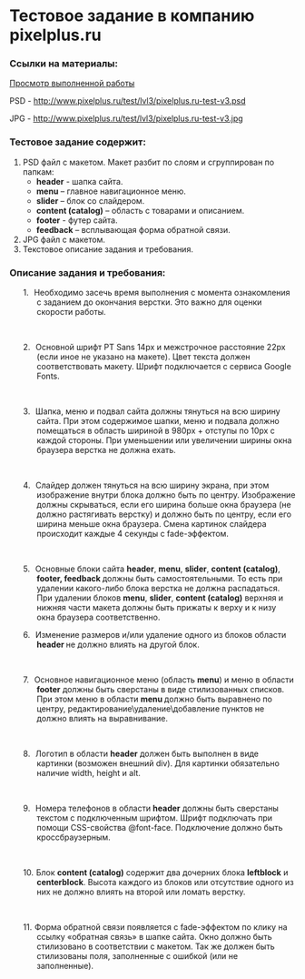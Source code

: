 <h1>Тестовое задание в компанию pixelplus.ru</h1>
<h3>Ссылки на материалы:</h3>
<a href="http://test-pixel.web-prost.ru/">Просмотр выполненной работы</a>
<p>PSD - <a href="http://www.pixelplus.ru/test/lvl3/pixelplus.ru-test-v3.jpg">http://www.pixelplus.ru/test/lvl3/pixelplus.ru-test-v3.psd</a></p>
<p>JPG - <a href="http://www.pixelplus.ru/test/lvl3/pixelplus.ru-test-v3.jpg">http://www.pixelplus.ru/test/lvl3/pixelplus.ru-test-v3.jpg</a></p>
<h3>Тестовое задание содержит:</h3>
<ol>
  <li>PSD файл с макетом. Макет разбит по слоям и сгруппирован по папкам:
    <ul>
      <li><b>header</b> - шапка сайта.</li>
      <li><b>menu</b> – главное навигационное меню.</li>
      <li><b>slider</b> – блок со слайдером.</li>
      <li><b>content (catalog)</b> – область с товарами и описанием.</li>
      <li><b>footer</b> - футер сайта.</li>
      <li><b>feedback</b> – всплывающая форма обратной связи.</li>
    </ul>
  </li>
  <li>JPG файл с макетом.</li>
  <li>Текстовое описание задания и требования.</li>
</ol>
<h3>Описание задания и требования:</h3>

<p class=MsoNormalCxSpFirst style='margin-left:36.0pt;mso-add-space:auto;
text-indent:-17.95pt;mso-list:l0 level1 lfo1'><![if !supportLists]><span
style='mso-list:Ignore'>1.<span style='font:7.0pt "Times New Roman"'>&nbsp;&nbsp;&nbsp;
</span></span><![endif]>Необходимо засечь время выполнения с момента
ознакомления с заданием до окончания верстки. Это важно для оценки скорости
работы.</p>

<p class=MsoNormalCxSpMiddle style='margin-left:36.0pt;mso-add-space:auto'><o:p>&nbsp;</o:p></p>

<p class=MsoNormalCxSpMiddle style='margin-left:36.0pt;mso-add-space:auto;
text-indent:-17.95pt;mso-list:l0 level1 lfo1'><![if !supportLists]><span
style='mso-list:Ignore'>2.<span style='font:7.0pt "Times New Roman"'>&nbsp;&nbsp;&nbsp;
</span></span><![endif]>Основной шрифт PT <span class=SpellE>Sans</span> 14<span
class=SpellE><span lang=EN-US style='mso-ansi-language:EN-US'>px</span></span>
и межстрочное расстояние 22<span class=SpellE><span lang=EN-US
style='mso-ansi-language:EN-US'>px</span></span> (если иное не указано на
макете). Цвет текста должен соответствовать макету. Шрифт подключается с
сервиса <span class=SpellE>Google</span> <span class=SpellE>Fonts</span>.</p>

<p class=MsoNormalCxSpMiddle style='margin-left:36.0pt;mso-add-space:auto'><o:p>&nbsp;</o:p></p>

<p class=MsoNormalCxSpMiddle style='margin-left:36.0pt;mso-add-space:auto;
text-indent:-17.95pt;mso-list:l0 level1 lfo1'><![if !supportLists]><span
style='mso-list:Ignore'>3.<span style='font:7.0pt "Times New Roman"'>&nbsp;&nbsp;&nbsp;
</span></span><![endif]>Шапка, меню и подвал сайта должны тянуться на всю
ширину сайта. При этом содержимое шапки, меню и подвала должно помещаться в
область шириной в 980px + отступы по 10px с каждой стороны. При уменьшении или
увеличении ширины окна браузера верстка не должна ехать. </p>

<p class=MsoNormalCxSpMiddle><o:p>&nbsp;</o:p></p>

<p class=MsoNormalCxSpLast style='margin-left:36.0pt;mso-add-space:auto;
text-indent:-17.95pt;mso-list:l0 level1 lfo1'><![if !supportLists]><span
style='mso-list:Ignore'>4.<span style='font:7.0pt "Times New Roman"'>&nbsp;&nbsp;&nbsp;
</span></span><![endif]>Слайдер должен тянуться на всю ширину экрана, при этом
изображение внутри блока должно быть по центру. Изображение должны скрываться,
если его ширина больше окна браузера (не должно растягивать верстку) и должно
быть по центру, если его ширина меньше окна браузера. <span class=SpellE><span
lang=EN-US style='mso-ansi-language:EN-US'>Смена</span></span><span lang=EN-US
style='mso-ansi-language:EN-US'> <span class=SpellE>картинок</span> <span
class=SpellE>слайдер</span></span>а<span lang=EN-US style='mso-ansi-language:
EN-US'> <span class=SpellE>происходит</span> <span class=SpellE><span
class=GramE>каждые</span></span> 4 <span class=SpellE>секунды</span> с fade-</span>эффектом.</p>

<p class=MsoListParagraph><o:p>&nbsp;</o:p></p>

<p class=MsoNormalCxSpFirst style='margin-left:36.0pt;mso-add-space:auto;
text-indent:-17.95pt;mso-list:l0 level1 lfo1'><![if !supportLists]><span
style='mso-list:Ignore'>5.<span style='font:7.0pt "Times New Roman"'>&nbsp;&nbsp;&nbsp;
</span></span><![endif]>Основные блоки сайта <span class=SpellE><b
style='mso-bidi-font-weight:normal'>header</b></span>, <b style='mso-bidi-font-weight:
normal'><span lang=EN-US style='mso-ansi-language:EN-US'>menu</span></b>, <b
style='mso-bidi-font-weight:normal'><span lang=EN-US style='mso-ansi-language:
EN-US'>slider</span></b>, <span class=SpellE><b style='mso-bidi-font-weight:
normal'>content</b></span><b style='mso-bidi-font-weight:normal'> (<span
class=SpellE>catalog</span>)</b>, <span class=SpellE><b style='mso-bidi-font-weight:
normal'>footer</b></span><b style='mso-bidi-font-weight:normal'>, <span
class=SpellE>feedback</span> </b>должны быть самостоятельными. То есть при
удалении какого-либо блока верстка не должна распадаться. При удалении блоков <b
style='mso-bidi-font-weight:normal'><span lang=EN-US style='mso-ansi-language:
EN-US'>menu</span></b>, <b style='mso-bidi-font-weight:normal'><span
lang=EN-US style='mso-ansi-language:EN-US'>slider</span></b>, <span
class=SpellE><b style='mso-bidi-font-weight:normal'>content</b></span><b
style='mso-bidi-font-weight:normal'> (<span class=SpellE>catalog</span>)</b>
верхняя и нижняя части макета должны быть прижаты к верху и к низу окна
браузера соответственно.</p>

<p class=MsoNormalCxSpMiddle style='margin-left:36.0pt;mso-add-space:auto;
text-indent:-17.95pt;mso-list:l0 level1 lfo1'><![if !supportLists]><span
style='mso-list:Ignore'>6.<span style='font:7.0pt "Times New Roman"'>&nbsp;&nbsp;&nbsp;
</span></span><![endif]>Изменение размеров и/или удаление одного из блоков
области <span class=SpellE><b style='mso-bidi-font-weight:normal'>header</b></span><b
style='mso-bidi-font-weight:normal'> </b>не должно влиять на другой блок.</p>

<p class=MsoNormal><o:p>&nbsp;</o:p></p>

<p class=MsoNormalCxSpLast style='margin-left:36.0pt;mso-add-space:auto;
text-indent:-17.95pt;mso-list:l0 level1 lfo1'><![if !supportLists]><span
style='mso-list:Ignore'>7.<span style='font:7.0pt "Times New Roman"'>&nbsp;&nbsp;&nbsp;
</span></span><![endif]>Основное навигационное меню (область <span
class=SpellE><b style='mso-bidi-font-weight:normal'>menu</b></span>) и меню в
области <b style='mso-bidi-font-weight:normal'><span lang=EN-US
style='mso-ansi-language:EN-US'>footer</span></b> должны быть сверстаны в виде
стилизованных списков. При этом меню в области <span class=SpellE><b
style='mso-bidi-font-weight:normal'>menu</b></span><b style='mso-bidi-font-weight:
normal'> </b>должно быть выравнено по центру,
редактирование\удаление\добавление пунктов не должно влиять на выравнивание.</p>

<p class=MsoListParagraph><o:p>&nbsp;</o:p></p>

<p class=MsoNormalCxSpFirst style='margin-left:36.0pt;mso-add-space:auto;
text-indent:-17.95pt;mso-list:l0 level1 lfo1'><![if !supportLists]><span
style='mso-list:Ignore'>8.<span style='font:7.0pt "Times New Roman"'>&nbsp;&nbsp;&nbsp;
</span></span><![endif]>Логотип в области <span class=SpellE><b
style='mso-bidi-font-weight:normal'>header</b></span> должен быть выполнен в
виде картинки (возможен внешний <span lang=EN-US style='mso-ansi-language:EN-US'>div</span>).
Для картинки обязательно наличие <span class=SpellE>width</span>, <span
class=SpellE>height</span> и <span class=SpellE>alt</span>.</p>

<p class=MsoNormalCxSpMiddle><o:p>&nbsp;</o:p></p>

<p class=MsoNormalCxSpLast style='margin-left:36.0pt;mso-add-space:auto;
text-indent:-17.95pt;mso-list:l0 level1 lfo1'><![if !supportLists]><span
style='mso-list:Ignore'>9.<span style='font:7.0pt "Times New Roman"'>&nbsp;&nbsp;&nbsp;
</span></span><![endif]>Номера телефонов в области <span class=SpellE><b
style='mso-bidi-font-weight:normal'>header</b></span> должны быть сверстаны
текстом с подключенным шрифтом. Шрифт подключать при помощи CSS-свойства @<span
class=SpellE>font-face</span>. Подключение должно быть <span class=SpellE>кроссбраузерным</span>.</p>

<p class=MsoListParagraph><o:p>&nbsp;</o:p></p>

<p class=MsoNormal style='margin-left:36.0pt;mso-add-space:auto;text-indent:
-17.95pt;mso-list:l0 level1 lfo1'><![if !supportLists]><span style='mso-list:
Ignore'>10.<span style='font:7.0pt "Times New Roman"'>&nbsp; </span></span><![endif]>Блок
<span class=SpellE><b style='mso-bidi-font-weight:normal'>content</b></span><b
style='mso-bidi-font-weight:normal'> (<span class=SpellE>catalog</span>)</b>
содержит два дочерних блока <span class=SpellE><b style='mso-bidi-font-weight:
normal'>leftblock</b></span> и <span class=SpellE><b style='mso-bidi-font-weight:
normal'>centerblock</b></span>. Высота каждого из блоков или отсутствие одного
из них не должно влиять на второй или ломать верстку. </p>

<p class=MsoListParagraph><o:p>&nbsp;</o:p></p>

<p class=MsoNormal style='margin-left:36.0pt;mso-add-space:auto;text-indent:
-17.95pt;mso-list:l0 level1 lfo1'><![if !supportLists]><span style='mso-list:
Ignore'>11.<span style='font:7.0pt "Times New Roman"'>&nbsp; </span></span><![endif]>Форма
обратной связи появляется с <span class=SpellE>fade</span>-эффектом по клику на
ссылку «обратная связь» в шапке сайта. Окно должно быть стилизовано в
соответствии с макетом. Так же должен быть стилизованы поля, заполненные с
ошибкой (или не заполненные). </p>

</div>

</body>

</html>
